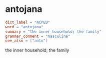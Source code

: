 # antojana

``` toml
dict_label = "NCPED"
word = "antojana"
summary = "the inner household; the family"
grammar_comment = "masculine"
see_also = ["anto"]
```

the inner household; the family

